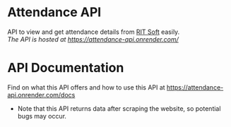 # Attendance API

API to view and get attendance details from [RIT Soft](http://rit.ac.in/ritsoft/ritsoftv2/) easily.  
*The API is hosted at https://attendance-api.onrender.com/*

# API Documentation

Find on what this API offers and how to use this API at https://attendance-api.onrender.com/docs


* Note that this API returns data after scraping the website, so potential bugs may occur.
